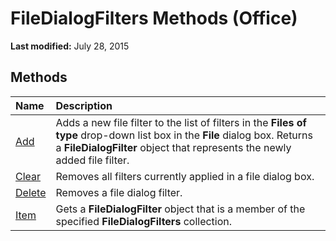 
# FileDialogFilters Methods (Office)

 **Last modified:** July 28, 2015


## Methods



|**Name**|**Description**|
|:-----|:-----|
| [Add](f1ff515f-9049-189d-a67a-30198d55253b.md)|Adds a new file filter to the list of filters in the  **Files of type** drop-down list box in the **File** dialog box. Returns a **FileDialogFilter** object that represents the newly added file filter.|
| [Clear](1d5fa55e-6a61-d808-51a4-86116420f89f.md)|Removes all filters currently applied in a file dialog box.|
| [Delete](708b934e-c391-6a35-3524-6aa1b318b224.md)|Removes a file dialog filter.|
| [Item](d1adc69f-1b6a-cb7e-b5a9-dd1d3bf3b7e7.md)|Gets a  **FileDialogFilter** object that is a member of the specified **FileDialogFilters** collection.|
